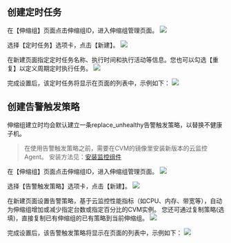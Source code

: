 ## 创建定时任务
在【伸缩组】页面点击伸缩组ID，进入伸缩组管理页面。
![](//mccdn.qcloud.com/static/img/83dee27e87e0dc209f9b8031209033fb/image.png)

选择【定时任务】选项卡，点击【新建】。
![](//mccdn.qcloud.com/static/img/71f8cb28037959b2ea590ac05d41c059/image.png)

在新建页面指定定时任务名称、执行时间和执行活动等信息。您也可以勾选【重复】以定义周期定时执行任务。
![](//mccdn.qcloud.com/static/img/7124873ebdbcb474ca7bcfaeb8475ad4/image.png)

完成设置后，该定时任务将显示在页面的列表中，示例如下：
![](//mccdn.qcloud.com/static/img/8f71e79bb9a9011e593afe31e6dcdd5c/image.png)

## 创建告警触发策略
伸缩组建立时均会默认建立一条replace_unhealthy告警触发策略，以替换不健康子机。
> 在使用告警触发策略之前，需要在CVM的镜像里安装新版本的云监控Agent。
> 安装方法见：[安装监控组件](/doc/product/248/安装监控组件)

在【伸缩组】页面点击伸缩组ID，进入伸缩组管理页面。
![](//mccdn.qcloud.com/static/img/83dee27e87e0dc209f9b8031209033fb/image.png)

选择【告警触发策略】选项卡，点击【新建】。
![](//mccdn.qcloud.com/static/img/66b79360965f069b32a875487230bb98/image.png)

在新建页面设置告警策略，基于云监控性能指标（如CPU、内存、带宽等），自动为伸缩组增加或减少指定台数或指定百分比的CVM实例。
您还可通过复制策略(选填)，直接复制已有伸缩组的已有策略到当前伸缩组。
![](//mccdn.qcloud.com/static/img/0f03ece315cb45bf3243ffcf6cdc2035/image.png)

完成设置后，该告警触发策略将显示在页面的列表中，示例如下：
![](//mccdn.qcloud.com/static/img/97ebcc48fa5ec8654287e37d1354b018/image.png)





